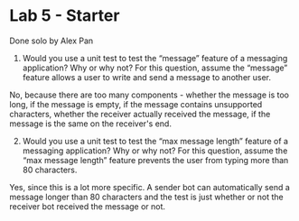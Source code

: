 # Lab 5 - Starter
Done solo by Alex Pan

1) Would you use a unit test to test the “message” feature of a messaging application? Why or why not? For this question, assume the “message” feature allows a user to write and send a message to another user.

No, because there are too many components - whether the message is too long, if the message is empty, if the message contains unsupported characters, whether the receiver actually received the message, if the message is the same on the receiver's end.

2) Would you use a unit test to test the “max message length” feature of a messaging application? Why or why not? For this question, assume the “max message length” feature prevents the user from typing more than 80 characters.

Yes, since this is a lot more specific. A sender bot can automatically send a message longer than 80 characters and the test is just whether or not the receiver bot received the message or not.